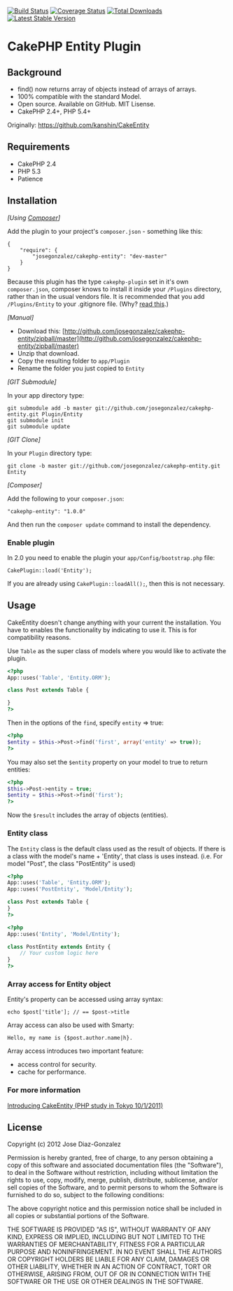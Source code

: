 [![Build Status](https://travis-ci.org/josegonzalez/cakephp-entity.png?branch=master)](https://travis-ci.org/josegonzalez/cakephp-entity) [![Coverage Status](https://coveralls.io/repos/josegonzalez/cakephp-entity/badge.png?branch=master)](https://coveralls.io/r/josegonzalez/cakephp-entity?branch=master) [![Total Downloads](https://poser.pugx.org/josegonzalez/cakephp-entity/d/total.png)](https://packagist.org/packages/josegonzalez/cakephp-entity) [![Latest Stable Version](https://poser.pugx.org/josegonzalez/cakephp-entity/v/stable.png)](https://packagist.org/packages/josegonzalez/cakephp-entity)

# CakePHP Entity Plugin

## Background

- find() now returns array of objects instead of arrays of arrays.
- 100% compatible with the standard Model.
- Open source. Available on GitHub. MIT Lisense.
- CakePHP 2.4+, PHP 5.4+

Originally: https://github.com/kanshin/CakeEntity

## Requirements

* CakePHP 2.4
* PHP 5.3
* Patience

## Installation

_[Using [Composer](http://getcomposer.org/)]_

Add the plugin to your project's `composer.json` - something like this:

	{
		"require": {
			"josegonzalez/cakephp-entity": "dev-master"
		}
	}

Because this plugin has the type `cakephp-plugin` set in it's own `composer.json`, composer knows to install it inside your `/Plugins` directory, rather than in the usual vendors file. It is recommended that you add `/Plugins/Entity` to your .gitignore file. (Why? [read this](http://getcomposer.org/doc/faqs/should-i-commit-the-dependencies-in-my-vendor-directory.md).)

_[Manual]_

* Download this: [http://github.com/josegonzalez/cakephp-entity/zipball/master](http://github.com/josegonzalez/cakephp-entity/zipball/master)
* Unzip that download.
* Copy the resulting folder to `app/Plugin`
* Rename the folder you just copied to `Entity`

_[GIT Submodule]_

In your app directory type:

    git submodule add -b master git://github.com/josegonzalez/cakephp-entity.git Plugin/Entity
    git submodule init
    git submodule update

_[GIT Clone]_

In your `Plugin` directory type:

    git clone -b master git://github.com/josegonzalez/cakephp-entity.git Entity

_[Composer]_

Add the following to your `composer.json`:

    "cakephp-entity": "1.0.0"

And then run the `composer update` command to install the dependency.

### Enable plugin

In 2.0 you need to enable the plugin your `app/Config/bootstrap.php` file:

    CakePlugin::load('Entity');

If you are already using `CakePlugin::loadAll();`, then this is not necessary.

## Usage

CakeEntity doesn't change anything with your current the installation.
You have to enables the functionality by indicating to use it.
This is for compatibility reasons.

Use `Table` as the super class of models where you would like to activate the plugin.

```php
<?php
App::uses('Table', 'Entity.ORM');

class Post extends Table {

}
?>
```

Then in the options of the `find`, specify `entity` => true:

```php
<?php
$entity = $this->Post->find('first', array('entity' => true));
?>
```

You may also set the `$entity` property on your model to true to return entities:

```php
<?php
$this->Post->entity = true; 
$entity = $this->Post->find('first');
?>
```

Now the `$result` includes the array of objects (entities).

### Entity class

The `Entity` class is the default class used as the result of objects.
If there is a class with the model's name + 'Entity', that class is
uses instead. (i.e. For model "Post", the class "PostEntity" is used)

```php
<?php
App::uses('Table', 'Entity.ORM');
App::uses('PostEntity', 'Model/Entity');

class Post extends Table {
}
?>
```

```php
<?php
App::uses('Entity', 'Model/Entity');

class PostEntity extends Entity {
    // Your custom logic here
}
?>
```

### Array access for Entity object

Entity's property can be accessed using array syntax:

    echo $post['title']; // == $post->title

Array access can also be used with Smarty:

    Hello, my name is {$post.author.name|h}.

Array access introduces two important feature:

- access control for security.
- cache for performance.

### For more information

[Introducing CakeEntity (PHP study in Tokyo 10/1/2011)](http://www.slideshare.net/basuke/introducing-cakeentity-9496875)

## License

Copyright (c) 2012 Jose Diaz-Gonzalez

Permission is hereby granted, free of charge, to any person obtaining a copy
of this software and associated documentation files (the "Software"), to deal
in the Software without restriction, including without limitation the rights
to use, copy, modify, merge, publish, distribute, sublicense, and/or sell
copies of the Software, and to permit persons to whom the Software is
furnished to do so, subject to the following conditions:

The above copyright notice and this permission notice shall be included in
all copies or substantial portions of the Software.

THE SOFTWARE IS PROVIDED "AS IS", WITHOUT WARRANTY OF ANY KIND, EXPRESS OR
IMPLIED, INCLUDING BUT NOT LIMITED TO THE WARRANTIES OF MERCHANTABILITY,
FITNESS FOR A PARTICULAR PURPOSE AND NONINFRINGEMENT. IN NO EVENT SHALL THE
AUTHORS OR COPYRIGHT HOLDERS BE LIABLE FOR ANY CLAIM, DAMAGES OR OTHER
LIABILITY, WHETHER IN AN ACTION OF CONTRACT, TORT OR OTHERWISE, ARISING FROM,
OUT OF OR IN CONNECTION WITH THE SOFTWARE OR THE USE OR OTHER DEALINGS IN
THE SOFTWARE.
